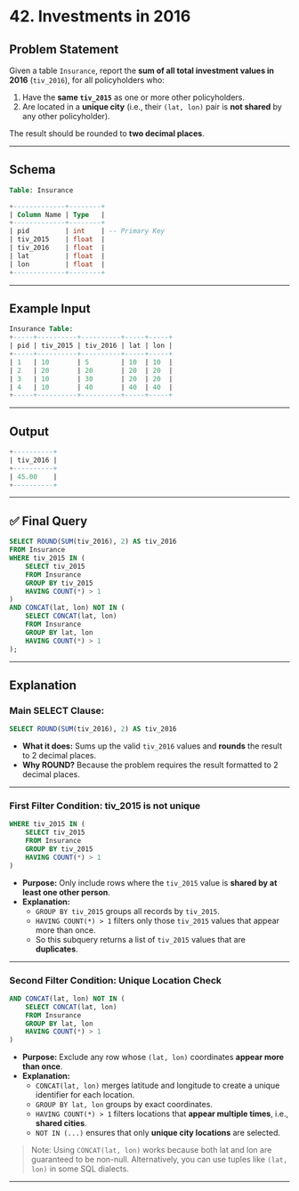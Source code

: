 # 42. Investments in 2016

## Problem Statement

Given a table `Insurance`, report the **sum of all total investment values in 2016** (`tiv_2016`), for all policyholders who:

1. Have the **same `tiv_2015`** as one or more other policyholders.
2. Are located in a **unique city** (i.e., their `(lat, lon)` pair is **not shared** by any other policyholder).

The result should be rounded to **two decimal places**.

---

## Schema

```sql
Table: Insurance

+-------------+--------+
| Column Name | Type   |
+-------------+--------+
| pid         | int    | -- Primary Key
| tiv_2015    | float  |
| tiv_2016    | float  |
| lat         | float  |
| lon         | float  |
+-------------+--------+
```

---

## Example Input

```sql
Insurance Table:
+-----+----------+----------+-----+-----+
| pid | tiv_2015 | tiv_2016 | lat | lon |
+-----+----------+----------+-----+-----+
| 1   | 10       | 5        | 10  | 10  |
| 2   | 20       | 20       | 20  | 20  |
| 3   | 10       | 30       | 20  | 20  |
| 4   | 10       | 40       | 40  | 40  |
+-----+----------+----------+-----+-----+
```

---

## Output

```sql
+----------+
| tiv_2016 |
+----------+
| 45.00    |
+----------+
```

---



## ✅ Final Query

```sql
SELECT ROUND(SUM(tiv_2016), 2) AS tiv_2016
FROM Insurance
WHERE tiv_2015 IN (
    SELECT tiv_2015
    FROM Insurance
    GROUP BY tiv_2015
    HAVING COUNT(*) > 1
)
AND CONCAT(lat, lon) NOT IN (
    SELECT CONCAT(lat, lon)
    FROM Insurance
    GROUP BY lat, lon
    HAVING COUNT(*) > 1
);
```

---

## Explanation
### Main SELECT Clause:

```sql
SELECT ROUND(SUM(tiv_2016), 2) AS tiv_2016
```

- **What it does:** Sums up the valid `tiv_2016` values and **rounds** the result to 2 decimal places.
- **Why ROUND?** Because the problem requires the result formatted to 2 decimal places.

---

### First Filter Condition: tiv_2015 is not unique

```sql
WHERE tiv_2015 IN (
    SELECT tiv_2015
    FROM Insurance
    GROUP BY tiv_2015
    HAVING COUNT(*) > 1
)
```

- **Purpose:** Only include rows where the `tiv_2015` value is **shared by at least one other person**.
- **Explanation:**
  - `GROUP BY tiv_2015` groups all records by `tiv_2015`.
  - `HAVING COUNT(*) > 1` filters only those `tiv_2015` values that appear more than once.
  - So this subquery returns a list of `tiv_2015` values that are **duplicates**.

---

### Second Filter Condition: Unique Location Check

```sql
AND CONCAT(lat, lon) NOT IN (
    SELECT CONCAT(lat, lon)
    FROM Insurance
    GROUP BY lat, lon
    HAVING COUNT(*) > 1
)
```

- **Purpose:** Exclude any row whose `(lat, lon)` coordinates **appear more than once**.
- **Explanation:**
  - `CONCAT(lat, lon)` merges latitude and longitude to create a unique identifier for each location.
  - `GROUP BY lat, lon` groups by exact coordinates.
  - `HAVING COUNT(*) > 1` filters locations that **appear multiple times**, i.e., **shared cities**.
  - `NOT IN (...)` ensures that only **unique city locations** are selected.

> Note: Using `CONCAT(lat, lon)` works because both lat and lon are guaranteed to be non-null. Alternatively, you can use tuples like `(lat, lon)` in some SQL dialects.


---
